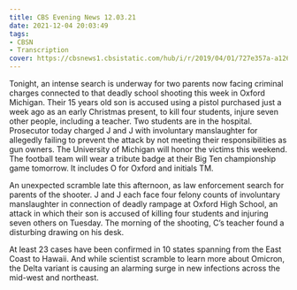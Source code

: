 ```yaml
---
title: CBS Evening News 12.03.21
date: 2021-12-04 20:03:49
tags:
- CBSN
- Transcription
cover: https://cbsnews1.cbsistatic.com/hub/i/r/2019/04/01/727e357a-a126-4138-a2c5-4d3222669d57/thumbnail/640x360/3ff2761028dc5c65cc4f07acd54bcd5c/cbsn2-logo-1920x1080.jpg
---
```

Tonight, an intense search is underway for two parents now facing criminal charges connected to that deadly school shooting this week in Oxford Michigan. Their 15 years old son is accused using a pistol purchased just a week ago as an early Christmas present, to kill four students, injure seven other people, including a teacher. Two students are in the hospital. Prosecutor today charged J and J with involuntary manslaughter for allegedly failing to prevent the attack by not meeting their responsibilities as gun owners. The University of Michigan will honor the victims this weekend. The football team will wear a tribute badge at their Big Ten championship game tomorrow. It includes O for Oxford and initials TM.

An unexpected scramble late this afternoon, as law enforcement search for parents of the shooter. J and J each face four felony counts of involuntary manslaughter in connection of deadly rampage at Oxford High School, an attack in which their son is accused of killing four students and injuring seven others on Tuesday. The morning of the shooting, C’s teacher found a disturbing drawing on his desk. 

At least 23 cases have been confirmed in 10 states spanning from the East Coast to Hawaii. And while scientist scramble to learn more about Omicron, the Delta variant is causing an alarming surge in new infections across the mid-west and northeast.
